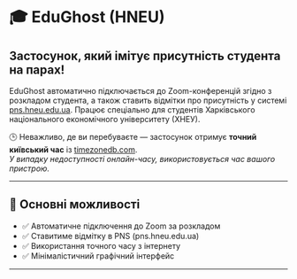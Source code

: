 # 🎓 EduGhost (HNEU)

## Застосунок, який імітує присутність студента на парах!

EduGhost автоматично підключається до Zoom-конференцій згідно з розкладом студента, а також ставить відмітки про присутність у системі [pns.hneu.edu.ua](https://pns.hneu.edu.ua). Працює спеціально для студентів Харківського національного економічного університету (ХНЕУ).

🕒 Неважливо, де ви перебуваєте — застосунок отримує **точний київський час** із [timezonedb.com](https://timezonedb.com).  
*У випадку недоступності онлайн-часу, використовується час вашого пристрою.*

---

## 🔧 Основні можливості

- ✅ Автоматичне підключення до Zoom за розкладом
- ✅ Ставитиме відмітку в PNS (pns.hneu.edu.ua)
- ✅ Використання точного часу з інтернету
- ✅ Мінімалістичний графічний інтерфейс

---
